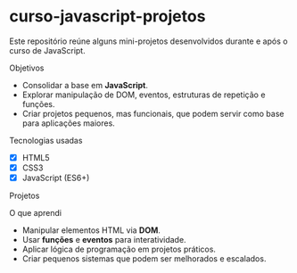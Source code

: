 # curso-javascript-projetos
Este repositório reúne alguns mini-projetos desenvolvidos durante e após o curso de JavaScript.

Objetivos
- Consolidar a base em **JavaScript**.  
- Explorar manipulação de DOM, eventos, estruturas de repetição e funções.  
- Criar projetos pequenos, mas funcionais, que podem servir como base para aplicações maiores.

Tecnologias usadas
- [x] HTML5  
- [x] CSS3  
- [x] JavaScript (ES6+)

Projetos

O que aprendi
- Manipular elementos HTML via **DOM**.  
- Usar **funções** e **eventos** para interatividade.  
- Aplicar lógica de programação em projetos práticos.  
- Criar pequenos sistemas que podem ser melhorados e escalados.  
